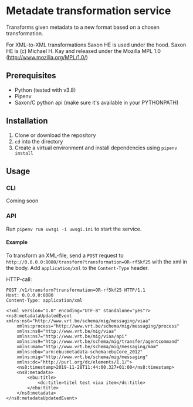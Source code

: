 # Metadate transformation service

Transforms given metadata to a new format based on a chosen transformation.


For XML-to-XML transformations Saxon HE is used under the hood. Saxon HE is (c) Michael H. Kay and released under the Mozilla MPL 1.0 (http://www.mozilla.org/MPL/1.0/)

## Prerequisites

- Python (tested with v3.8)
- Pipenv
- Saxon/C python api (make sure it's available in your PYTHONPATH)

## Installation

1. Clone or download the repository
2. `cd` into the directory
3. Create a virtual environment and install dependencies using `pipenv install`

## Usage

### CLI

Coming soon

### API

Run `pipenv run uwsgi -i uwsgi.ini` to start the service.

#### Example

To transform an XML-file, send a `POST` request to `http://0.0.0.0:8080/transform?transformation=OR-rf5kf25` with the xml in the body.
Add `application/xml` to the `Content-Type` header.

HTTP-call:
```HTTP
POST /v1/transform?transformation=OR-rf5kf25 HTTP/1.1
Host: 0.0.0.0:8080
Content-Type: application/xml

<?xml version="1.0" encoding="UTF-8" standalone="yes"?>
<ns8:metadataUpdatedEvent xmlns:ns6="http://www.vrt.be/schema/mig/messaging/viaa"
    xmlns:process="http://www.vrt.be/schema/mig/messaging/process"
    xmlns:ns8="http://www.vrt.be/mig/viaa"
    xmlns:ns7="http://www.vrt.be/mig/viaa/api"
    xmlns:ns9="http://www.vrt.be/schema/mig/transfer/agentcommand"
    xmlns:mam="http://www.vrt.be/schema/mig/messaging/mam"
    xmlns:ebu="urn:ebu:metadata-schema:ebuCore_2012"
    xmlns:mig="http://www.vrt.be/schema/mig/messaging"
    xmlns:dc="http://purl.org/dc/elements/1.1/">
    <ns8:timestamp>2019-11-28T11:44:00.327+01:00</ns8:timestamp>
    <ns8:metadata>
        <ebu:title>
            <dc:title>titel test viaa item</dc:title>
        </ebu:title>
    </ns8:metadata>
</ns8:metadataUpdatedEvent>
```
